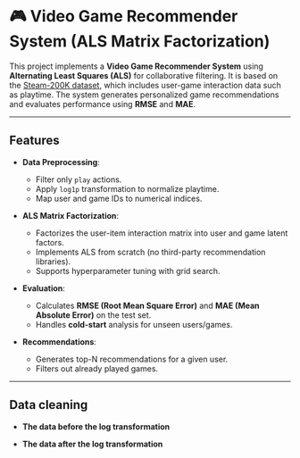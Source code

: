 # 🎮 Video Game Recommender System (ALS Matrix Factorization)

This project implements a **Video Game Recommender System** using **Alternating Least Squares (ALS)** for collaborative filtering. It is based on the [Steam-200K dataset](https://www.kaggle.com/datasets/tamber/steam-video-games), which includes user-game interaction data such as playtime. The system generates personalized game recommendations and evaluates performance using **RMSE** and **MAE**.

---

## Features
- **Data Preprocessing**:
  - Filter only `play` actions.
  - Apply `log1p` transformation to normalize playtime.
  - Map user and game IDs to numerical indices.

- **ALS Matrix Factorization**:
  - Factorizes the user-item interaction matrix into user and game latent factors.
  - Implements ALS from scratch (no third-party recommendation libraries).
  - Supports hyperparameter tuning with grid search.

- **Evaluation**:
  - Calculates **RMSE (Root Mean Square Error)** and **MAE (Mean Absolute Error)** on the test set.
  - Handles **cold-start** analysis for unseen users/games.

- **Recommendations**:
  - Generates top-N recommendations for a given user.
  - Filters out already played games.

---
## Data cleaning
- **The data before the log transformation**



- **The data after the log transformation**


